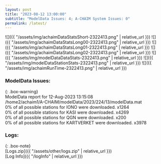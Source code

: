 ```yaml
---
layout: post
title: "2023-08-12 13:00:00"
subtitle: "ModelData Issues: 4; A-CHAIM System Issues: 0"
permalink: /latest/
---
```


![]({{ "/assets/img/achaimDataStatsShort-2322413.png" | relative_url }})
![]({{ "/assets/img/achaimDataStatsLong00-2322413.png" | relative_url }})
![]({{ "/assets/img/achaimDataStatsLong01-2322413.png" | relative_url }})
![]({{ "/assets/img/achaimDataStatsLong02-2322413.png" | relative_url }})
![]({{ "/assets/img/modelDataDataStats-2322413.png" | relative_url }})
![]({{ "/assets/img/modelDataStationStats-2322413.png" | relative_url }})
![]({{ "/assets/img/achaimRunTime-2322413.png" | relative_url }})


### ModelData Issues:  
  
{: .box-warning}  
 ModelData report for 12-Aug-2023 13:15:08   
 /home2/achaim1/A-CHAIM/modelData/2023/224/13/modelData.mat   
 0% of all possible stations for IONO were downloaded. x1264   
 0% of all possible stations for KASI were downloaded. x4269   
 0% of all possible stations for QGN were downloaded. x200   
 0% of all possible stations for KARTVERKET were downloaded. x3978   
  


### Logs:  
  
{: .box-note}  
[Logs.zip]({{ "/assets/other/logs.zip" | relative_url }})  
[Log Info]({{ "/logInfo" | relative_url }})  
